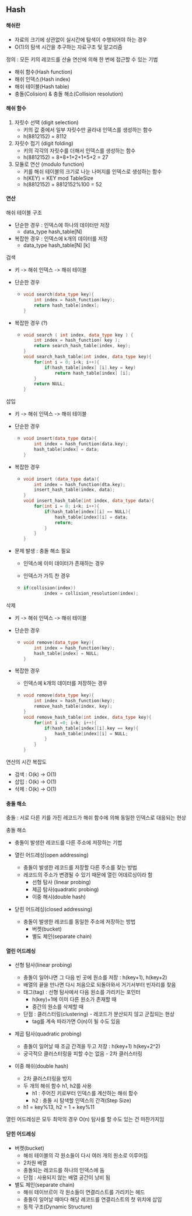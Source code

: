 ## Hash

#### 해쉬란

* 자료의 크기에 상관없이 실시간에 탐색이 수행되어야 하는 경우
* O(1)의 탐색 시간을 추구하는 자료구조 및 알고리즘

정의 : 모든 키의 레코드를 산술 연산에 의해 한 번에 접근할 수 있는 기법

* 해쉬 함수(Hash function)
* 해쉬 인덱스(Hash index)
* 해쉬 테이블(Hash table)
* 충돌(Colision) & 충돌 해소(Collision resolution)

#### 해쉬 함수

1. 자릿수 선택 (digit selection)
   * 키의 값 중에서 일부 자릿수만 골라내 인덱스를 생성하는 함수
   * h(8812152) = 8112
2. 자릿수 접기 (digit folding)
   * 키의 각각의 자릿수를 더해서 인덱스를 생성하는 함수
   * h(8812152) = 8+8+1+2+1+5+2 = 27
3. 모듈로 연산 (modulo function)
   * 키를 해쉬 테이블의 크기로 나눈 나머지를 인덱스로 생성하는 함수
   * h(KEY) = KEY mod TableSize
   * h(8812152) = 8812152%100 = 52

#### 연산

해쉬 테이블 구조

* 단순한 경우 : 인덱스에 하나의 데이터만 저장
  * data_type hash_table[N]
* 복잡한 경우 : 인덱스에 k개의 데이터를 저장
  * data_type hash_table[N] [k]

검색

* 키 -> 해쉬 인덱스 -> 해쉬 테이블

* 단순한 경우

  * ```c++
    void search(data_type key){
        int index = hash_function(key);
        return hash_table[index];
    }
    ```

* 복잡한 경우 (?)

  * ```c++
    void search ( int index, data_type key ) { 
        int index = hash_function( key );
    	return search_hash_table(index, key);
    }
    void search_hash_table(int index, data_type key){
        for(int i = 0; i<k; i++){
            if(hash_table[index] [i].key = key)
                return hash_table[index] [i];
        }
        return NULL;
    }
    ```

 삽입

* 키 -> 해쉬 인덱스 -> 해쉬 테이블

* 단순한 경우

  * ```c++
    void insert(data_type data){
        int index = hash_function(data.key);
        hash_table[index] = data;
    }
    ```

* 복잡한 경우

  * ```c++
    void insert (data_type data){
        int index = hash_function(dta.key);
        insert_hash_table(index, data);
    }
    void insert_hash_table(int index, data_type data){
        for(int i = 0; i<k; i++){
    		if(hash_table[index][i] == NULL){
                hash_table[index][i] = data;
                return;
            }
        }
    }
    ```

* 문제 발생 : 충돌 해소 필요

  * 인덱스에 이미 데이터가 존재하는 경우

  * 인덱스가 가득 찬 경우

  * ```c++
    if(collision(index))
            index = collision_resolution(index);
    ```

삭제

* 키 -> 해쉬 인덱스 -> 해쉬 테이블

* 단순한 경우

  * ```c++
    void remove(data_type key){
        int index = hash_function(key);
        hash_table[index] = NULL;
    }
    ```

* 복잡한 경우

  * 인덱스에 k개의 데이터를 저장하는 경우

  * ```c++
    void remove(data_type key){
        int index = hash_function(key);
        remove_hash_table(index, key);
    }
    void remove_hash_table(int index, data_type key){
        for(int i =0; i<k; i++){
            if(hash_table[index][i].key == key){
                hash_table[index][i] = NULL;
            }
        }
    }
    ```

연산의 시간 복잡도

* 검색 : O(k) -> O(1)
* 삽입 : O(k) -> O(1)
* 삭제 : O(k) -> O(1)

#### 충돌 해소

충돌 : 서로 다른 키를 가진 레코드가 해쉬 함수에 의해 동일한 인덱스로 대응되는 현상

충돌 해소

* 충돌이 발생한 레코드를 다른 주소에 저장하는 기법
* 열린 어드레싱(open addressing)
  * 충돌이 발생한 레코드를 저장할 다른 주소를 찾는 방법
  * 레코드의 주소가 변경될 수 있기 때문에 열린 어데르싱이라 함
    * 선형 탐사 (linear probing)
    * 제곱 탐사(quadratic probing)
    * 이중 해시(double hash)

* 닫힌 어드레싱(closed addressing)
  * 충돌이 발생한 레코드를 동일한 주소에 저장하는 방법
    * 버켓(bucket)
    * 별도 체인(separate chain)

#### 열린 어드레싱

* 선형 탐사(linear probing)
  * 충돌이 일어나면 그 다음 빈 곳에 원소를 저장 : h(key+1), h(key+2)
  * 배열의 끝을 만나면 다시 처음으로 되돌아와서 거기서부터 빈자리를 찾음
  * 태그(tag) : 선형 탐사에서 다음 원소를 가리키는 포인터
    * h(key)+1에 이미 다른 원소가 존재할 때
    * 중간의 원소를 삭제할 때
  * 단점 : 클러스터링(clustering) - 레코드가 분산되지 않고 군집되는 현상
    * tag를 계속 따라가면 O(n)이 될 수도 있음

* 제곱 탐사(quadratic probing)
  * 충돌이 일어날 때 조금 간격을 두고  저장 : h(key+1) h(key+2^2)
  * 궁극적으 클러스터링을 피할 수는 없음 - 2차 클러스터링
* 이중 해쉬(double hash)
  * 2차 클러스터링을 방지
  * 두 개의 해쉬 함수 h1, h2를 사용
    * h1 : 주어진 키로부터 인덱스를 계산하는 해쉬 함수
    * h2 : 충돌 시 탐색할 인덱스의 간격(Step Size)
  * h1 = key%13, h2 = 1 + key%11

열린 어드레싱은 모두 최악의 경우 O(n) 탐사를 할 수도 있는 건 마찬가지임

#### 닫힌 어드레싱

* 버켓(bucket)
  * 해쉬 테이블의 각 원소들이 다시 여러 개의 원소로 이루어짐
  * 2차원 배열
  * 충돌되는 레코드를 하나의 인덱스에 둠
  * 단점 : 사용되지 않는 배열 공간이 낭비 됨
* 별도 체인(separate chain)
  * 해쉬 테이브르이 각 원소들이 연결리스트를 가리키는 헤드
  * 충돌이 일어날 때마다 해당 레코드를 연결리스트의 첫 위치에 삽입
  * 동적 구조(Dynamic Structure)

